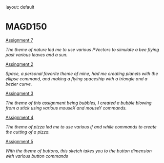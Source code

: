 layout: default


# MAGD150

[Assignment 7](https://github.com/StempinsBD09/MAGD150/tree/gh-pages/s19_magd150_lab07_Stempinski)

*The theme of nature led me to use various PVectors to simulate a bee flying past various leaves and a sun.*

[Assingment 2](https://github.com/StempinsBD09/MAGD150/tree/gh-pages/s19magd150lab02_Stempinski)

*Space, a personal favorite theme of mine, had me creating planets with the ellipse command, and making a flying spaceship with a triangle 
and a bezier curve.*

[Assingment 3](https://github.com/StempinsBD09/MAGD150/tree/gh-pages/s19magd150lab03_Stempinski)

*The theme of this assignment being bubbles, I created a bubble blowing from a stick using various mouseX and mouseY commands.*

[Assignment 4](https://github.com/StempinsBD09/MAGD150/tree/gh-pages/s19magd150lab04_Stempinski)

*The theme of pizza led me to use various if and while commands to create the cutting of a pizza.*

[Assignment 5](https://github.com/StempinsBD09/MAGD150/tree/gh-pages/s19magd150lab05_BenStempinski)

*With the theme of buttons, this sketch takes you to the button dimension with various button commands*

